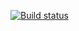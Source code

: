 [![Build status](https://ci.appveyor.com/api/projects/status/62pq29yo7r3y8xeo?svg=true)](https://ci.appveyor.com/project/DmitryK8/dz2-testing-api-ci)
